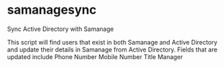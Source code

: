 # samanagesync
Sync Active Directory with Samanage

This script will find users that exist in both Samanage and Active Directory 
and update their details in Samanage from Active Directory.
Fields that are updated include
Phone Number
Mobile Number
Title
Manager
